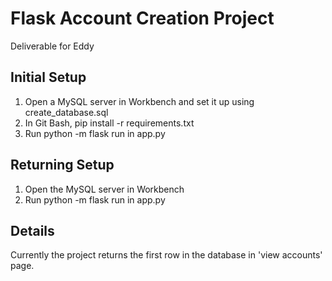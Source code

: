 # Flask Account Creation Project

Deliverable for Eddy

## Initial Setup
1. Open a MySQL server in Workbench and set it up using create_database.sql
2. In Git Bash, pip install -r requirements.txt
3. Run python -m flask run in app.py

## Returning Setup
1. Open the MySQL server in Workbench
2. Run python -m flask run in app.py

## Details
Currently the project returns the first row in the database in 'view accounts' page.